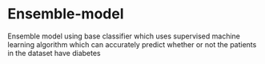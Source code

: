 # Ensemble-model
Ensemble model using base classifier which uses supervised machine learning algorithm which can accurately predict whether or not the patients in the dataset have diabetes
